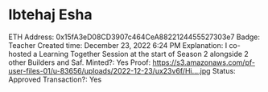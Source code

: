 # Ibtehaj Esha

ETH Address: 0x15fA3eD08CD3907c464CeA8822124455527303e7
Badge: Teacher
Created time: December 23, 2022 6:24 PM
Explanation: I co-hosted a Learning Together Session at the start of Season 2 alongside 2 other Builders and Saf. 
Minted?: Yes
Proof: https://s3.amazonaws.com/pf-user-files-01/u-83656/uploads/2022-12-23/ux23v6f/Hi....jpg
Status: Approved
Transaction?: Yes